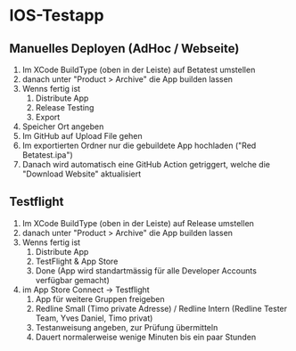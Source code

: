 # IOS-Testapp

## Manuelles Deployen (AdHoc / Webseite)
1. Im XCode BuildType (oben in der Leiste) auf Betatest umstellen
2. danach unter "Product > Archive" die App builden lassen
3. Wenns fertig ist
   1. Distribute App
   2. Release Testing
   3. Export
4. Speicher Ort angeben
5. Im GitHub auf Upload File gehen
6. Im exportierten Ordner nur die gebuildete App hochladen ("Red Betatest.ipa")
7. Danach wird automatisch eine GitHub Action getriggert, welche die "Download Website" aktualisiert

## Testflight
1. Im XCode BuildType (oben in der Leiste) auf Release umstellen
2. danach unter "Product > Archive" die App builden lassen
3. Wenns fertig ist
   1. Distribute App
   2. TestFlight & App Store
   3. Done (App wird standartmässig für alle Developer Accounts verfügbar gemacht)
4. im App Store Connect -> Testflight
   1. App für weitere Gruppen freigeben
   2. Redline Small (Timo private Adresse) / Redline Intern (Redline Tester Team, Yves Daniel, Timo privat)
   3. Testanweisung angeben, zur Prüfung übermitteln
   4. Dauert normalerweise wenige Minuten bis ein paar Stunden
